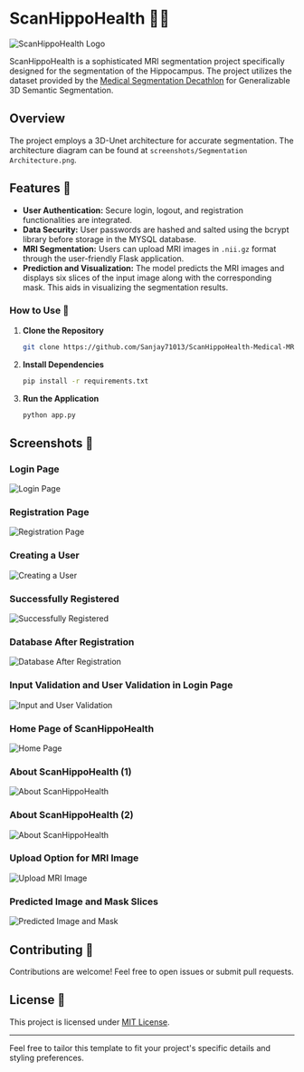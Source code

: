# ScanHippoHealth 🧠💊

![ScanHippoHealth Logo](logo.png)

ScanHippoHealth is a sophisticated MRI segmentation project specifically designed for the segmentation of the Hippocampus. The project utilizes the dataset provided by the [Medical Segmentation Decathlon](http://medicaldecathlon.com/) for Generalizable 3D Semantic Segmentation.

## Overview

The project employs a 3D-Unet architecture for accurate segmentation. The architecture diagram can be found at `screenshots/Segmentation Architecture.png`.

## Features 🚀

- **User Authentication:** Secure login, logout, and registration functionalities are integrated.
- **Data Security:** User passwords are hashed and salted using the bcrypt library before storage in the MYSQL database.
- **MRI Segmentation:** Users can upload MRI images in `.nii.gz` format through the user-friendly Flask application.
- **Prediction and Visualization:** The model predicts the MRI images and displays six slices of the input image along with the corresponding mask. This aids in visualizing the segmentation results.

### How to Use 🔎

1. **Clone the Repository**

   ```bash
   git clone https://github.com/Sanjay71013/ScanHippoHealth-Medical-MRI-Segmentation.git
   ```

2. **Install Dependencies**

   ```bash
   pip install -r requirements.txt
   ```

3. **Run the Application**

   ```bash
   python app.py
   ```

## Screenshots 📸

### Login Page
![Login Page](screenshots/1.png)

### Registration Page
![Registration Page](screenshots/2.png)

### Creating a User
![Creating a User](screenshots/3.png)

### Successfully Registered
![Successfully Registered](screenshots/4.png)

### Database After Registration
![Database After Registration](screenshots/11.png)

### Input Validation and User Validation in Login Page
![Input and User Validation](screenshots/5.png)

### Home Page of ScanHippoHealth
![Home Page](screenshots/6.png)

### About ScanHippoHealth (1)
![About ScanHippoHealth](screenshots/7.png)

### About ScanHippoHealth (2)
![About ScanHippoHealth](screenshots/8.png)

### Upload Option for MRI Image
![Upload MRI Image](screenshots/9.png)

### Predicted Image and Mask Slices
![Predicted Image and Mask](screenshots/10.png)

## Contributing 🤝

Contributions are welcome! Feel free to open issues or submit pull requests.

## License 🪪

This project is licensed under [MIT License](LICENSE).

---

Feel free to tailor this template to fit your project's specific details and styling preferences.
